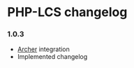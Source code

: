 # PHP-LCS changelog

### 1.0.3

* [Archer](https://github.com/IcecaveStudios/archer) integration
* Implemented changelog
